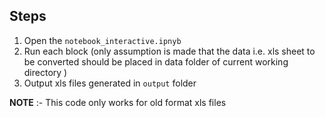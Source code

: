 ## Steps

1. Open the `notebook_interactive.ipnyb`
2. Run each block (only assumption is made that the data i.e. xls sheet to be converted should be placed in data folder of current working directory )
3. Output xls files generated in `output` folder

**NOTE** :- This code only works for old format xls files